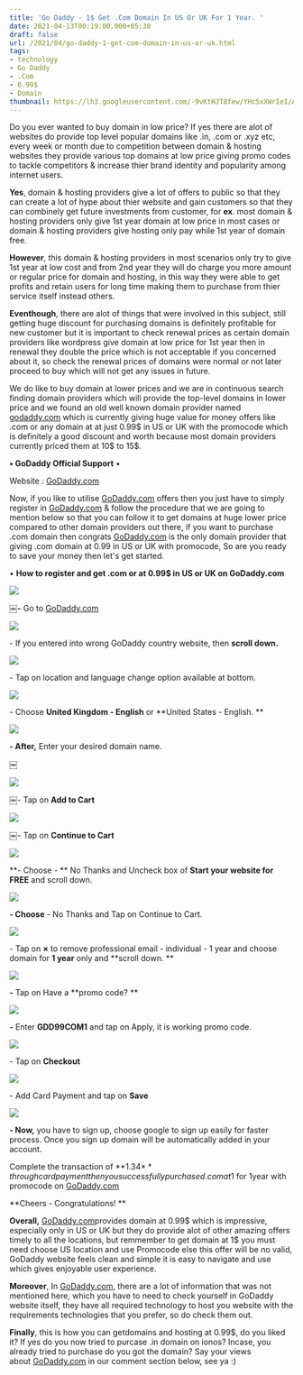 ```yaml
---
title: 'Go Daddy - 1$ Get .Com Domain In US Or UK For 1 Year. '
date: 2021-04-13T00:19:00.000+05:30
draft: false
url: /2021/04/go-daddy-1-get-com-domain-in-us-or-uk.html
tags: 
- technology
- Go Daddy
- .Com
- 0.99$
- Domain
thumbnail: https://lh3.googleusercontent.com/-9vKtHJT8few/YHc5xXWrIeI/AAAAAAAAEIo/EBlxOjE4e_s2v2bXiswSTV03d-e3BNO5QCLcBGAsYHQ/s1600/1618426305091230-0.png "Go Daddy - 1$ Get .Com Domain In US Or UK For 1 Year."
--- 
```


  

  

Do you ever wanted to buy domain in low price? If yes there are alot of websites do provide top level popular domains like .in, .com or .xyz etc, every week or month due to competition between domain & hosting websites they provide various top domains at low price giving promo codes to tackle competitors & increase thier brand identity and popularity among internet users. 

  

**Yes**, domain & hosting providers give a lot of offers to public so that they can create a lot of hype about thier website and gain customers so that they can combinely get future investments from customer, for **ex**. most domain & hosting providers only give 1st year domain at low price in most cases or domain & hosting providers give hosting only pay while 1st year of domain free.   

  

**However**, this domain & hosting providers in most scenarios only try to give 1st year at low cost and from 2nd year they will do charge you more amount or regular price for domain and hosting, in this way they were able to get profits and retain users for long time making them to purchase from thier service itself instead others.   

  

**Eventhough**, there are alot of things that were involved in this subject, still getting huge discount for purchasing domains is definitely profitable for new customer but it is important to check renewal prices as certain domain providers like wordpress give domain at low price for 1st year then in renewal they double the price which is not acceptable if you concerned about it, so check the renewal prices of domains were normal or not later proceed to buy which will not get any issues in future.   

  

We do like to buy domain at lower prices and we are in continuous search finding domain providers which will provide the top-level domains in lower price and we found an old well known domain provider named [godaddy.com](http://godaddy.com) which is currently giving huge value for money offers like .com or any domain at at just 0.99$ in US or UK with the promocode which is definitely a good discount and worth because most domain providers currently priced them at 10$ to 15$.

  

**• GoDaddy Official Support** •   

  

Website : [GoDaddy.com](http://GoDaddy.com)

  

Now, if you like to utilise [GoDaddy.com](http://GoDaddy.com) offers then you just have to simply register in [GoDaddy.com](http://GoDaddy.com) & follow the procedure that we are going to mention below so that you can follow it to get domains at huge lower price compared to other domain providers out there, if you want to purchase .com domain then congrats [GoDaddy.com](http://GoDaddy.com) is the only domain provider that giving .com domain at 0.99 in US or UK with promocode, So are you ready to save your money then let's get started.   

  

• **How to register and get .com or at 0.99$ in US or UK on GoDaddy.com**

 **![](https://lh3.googleusercontent.com/-u8fuLcnKBhc/YHc5Mf2q5lI/AAAAAAAAEIM/bSWZvnHAUREcgmeu_9oZU4vgwpn0ENYvACLcBGAsYHQ/s1600/1618426156603819-0.png)** 

**￼-** Go to [GoDaddy.com](http://GoDaddy.com)

  

 ![](https://lh3.googleusercontent.com/-zDu6ADCdpao/YHc5LcyZG2I/AAAAAAAAEII/9NX1n4mNQkAwCaoioUEdD1P9iZAgd7_5gCLcBGAsYHQ/s1600/1618426150474681-1.png) 

  

  

\- If you entered into wrong GoDaddy country website, then **scroll down.** 

  

 ![](https://lh3.googleusercontent.com/-IQSke_GAroI/YHc5JgYzf5I/AAAAAAAAEIE/DptCNB30yAsGZfo5g0QB361LYvkhXUCEgCLcBGAsYHQ/s1600/1618426145585667-2.png) 

  

  

\- Tap on location and language change option available at bottom. 

  

 ![](https://lh3.googleusercontent.com/-qsaFQE7Q_iI/YHc5IVtSM6I/AAAAAAAAEIA/PMjnS_M0JQUp7mUTs0szE2AHjjZmYPQoACLcBGAsYHQ/s1600/1618426140254319-3.png) 

  

\- Choose **United Kingdom - English** or **United States - English. **

 **![](https://lh3.googleusercontent.com/-lMZo8YYf5Rc/YHc5HCbjVAI/AAAAAAAAEH8/zB2auqL08HEbRWi9Pa8NvkxFkROdMM1xQCLcBGAsYHQ/s1600/1618426135108163-4.png)** 

**\- After,** Enter your desired domain name. 

  

￼

 ![](https://lh3.googleusercontent.com/-HXQ-lpWieWc/YHc5F04D99I/AAAAAAAAEH4/P6KTa1WHTBwDGZmqXgO7AlTmDe7ephlxACLcBGAsYHQ/s1600/1618426130346656-5.png) 

  

￼- Tap on **Add to Cart**

  

 ![](https://lh3.googleusercontent.com/-RmVvFj3DH-U/YHc5Eu2A6vI/AAAAAAAAEH0/sRl9yqfycZkZehQcxLuCJjGJE9jqo-F7QCLcBGAsYHQ/s1600/1618426122721524-6.png) 

  

￼- Tap on **Continue to Cart**

 **![](https://lh3.googleusercontent.com/-Mvnzn9aozsg/YHc5CjHPX0I/AAAAAAAAEHw/N0k9xrX2li0hzFajQ7bVAeGAwzaC_AtkQCLcBGAsYHQ/s1600/1618426116861530-7.png)** 

**\- Choose - ** No Thanks and Uncheck box of **Start your website for FREE** and scroll down. 

  

 ![](https://lh3.googleusercontent.com/-9VPptOGJBzU/YHc5BLVQ32I/AAAAAAAAEHs/_pS1U5RriA8StaqZTwoqpgenVST1FjK4gCLcBGAsYHQ/s1600/1618426111537184-8.png) 

  

**\- Choose** \- No Thanks and Tap on Continue to Cart. 

  

 ![](https://lh3.googleusercontent.com/-cPVjCB6n708/YHc4_yljuqI/AAAAAAAAEHo/ovs8gnm0f1YV5nN6_r-wyGIMNkt7EFurwCLcBGAsYHQ/s1600/1618426105801573-9.png) 

  

\- Tap on **×** to remove professional email - individual - 1 year and choose domain for **1 year** only and **scroll down. **

 **![](https://lh3.googleusercontent.com/-eP67-_K-z5o/YHc4-dh1EaI/AAAAAAAAEHk/TfBPOF9cq0c5dOvreh5X3BBRObjzDlMoACLcBGAsYHQ/s1600/1618426100236152-10.png)** 

**\-** Tap on Have a **promo code? **

 **![](https://lh3.googleusercontent.com/-HM1Jluvm0Bo/YHc49Eib8tI/AAAAAAAAEHg/FHeTLUl3IlghTHHxYX3TSxFSiIISrQBcgCLcBGAsYHQ/s1600/1618426095445709-11.png)** 

**\-** Enter **GDD99COM1** and tap on Apply, it is working promo code. 

  

 ![](https://lh3.googleusercontent.com/-65MWkeeFdD0/YHc4718PvxI/AAAAAAAAEHY/t7WL2RoOdDQFyuNCfY8Us67jrsOGokQkgCLcBGAsYHQ/s1600/1618426090758268-12.png) 

  

\- Tap on **Checkout**

 **![](https://lh3.googleusercontent.com/-6DMqgUohIW8/YHc4rjiuNdI/AAAAAAAAEHM/-2jr6ExZH5cMtJilq4rbs12losUDSRXKgCLcBGAsYHQ/s1600/1618426026073474-13.png)** 

  

\- Add Card Payment and tap on **Save**

 **![](https://lh3.googleusercontent.com/-pecrqXvdIOg/YHc4qmesvCI/AAAAAAAAEHI/MdkK56fgzp4PE-i21ANGkjf8GLh7tlh1ACLcBGAsYHQ/s1600/1618426019166788-14.png)** 

**\- Now,** you have to sign up, choose google to sign up easily for faster process. Once you sign up domain will be automatically added in your account. 

  

Complete the transaction of **1.34$** through card payment then you successfully purchased .com at 1$ for 1year with promocode on [GoDaddy.com](http://GoDaddy.com)  

  

**Cheers - Congratulations! **  

**Overall,** [GoDaddy.com](http://GoDaddy.com)[](http://ionos.com/)provides domain at 0.99$ which is impressive, especially only in US or UK but they do provide alot of other amazing offers timely to all the locations, but remmember to get domain at 1$ you must need choose US location and use Promocode else this offer will be no valid, GoDaddy website feels clean and simple it is easy to navigate and use which gives enjoyable user experience. 

  

**Moreover**, In [GoDaddy.com](http://GoDaddy.com), there are a lot of information that was not mentioned here, which you have to need to check yourself in GoDaddy website itself, they have all required technology to host you website with the requirements technologies that you prefer, so do check them out.   

  

**Finally**, this is how you can getdomains and hosting at 0.99$, do you liked it? If yes do you now tried to purcase .in domain on ionos? Incase, you already tried to purchase do you got the domain? Say your views about [GoDaddy.com](http://GoDaddy.com)[](http://www.ionos.com/) in our comment section below, see ya :)